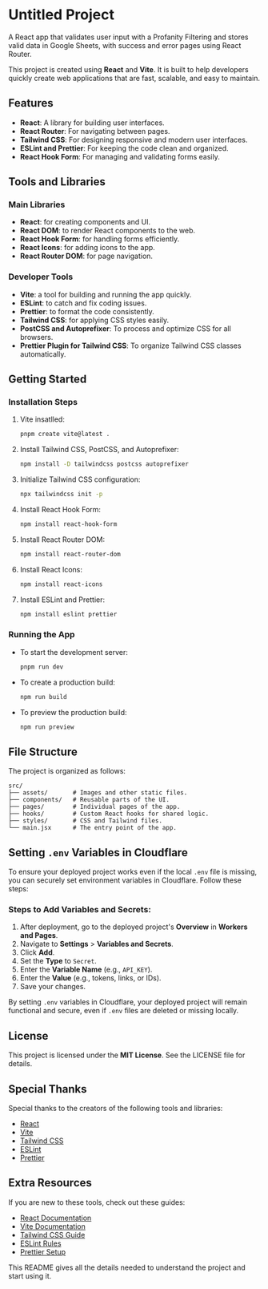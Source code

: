 # Untitled Project

A React app that validates user input with a Profanity Filtering and stores valid data in Google Sheets, with success and error pages using React Router.

This project is created using **React** and **Vite**. It is built to help developers quickly create web applications that are fast, scalable, and easy to maintain.

## Features
- **React**: A library for building user interfaces.
- **React Router**: For navigating between pages.
- **Tailwind CSS**: For designing responsive and modern user interfaces.
- **ESLint and Prettier**: For keeping the code clean and organized.
- **React Hook Form**: For managing and validating forms easily.

## Tools and Libraries

### Main Libraries
- **React**: for creating components and UI.
- **React DOM**:  to render React components to the web.
- **React Hook Form**:  for handling forms efficiently.
- **React Icons**:  for adding icons to the app.
- **React Router DOM**:  for page navigation.

### Developer Tools
- **Vite**:  a tool for building and running the app quickly.
- **ESLint**:  to catch and fix coding issues.
- **Prettier**:  to format the code consistently.
- **Tailwind CSS**: for applying CSS styles easily.
- **PostCSS and Autoprefixer**: To process and optimize CSS for all browsers.
- **Prettier Plugin for Tailwind CSS**: To organize Tailwind CSS classes automatically.

## Getting Started


### Installation Steps
1. Vite insatlled:
   ```bash
   pnpm create vite@latest .
   ```

2. Install Tailwind CSS, PostCSS, and Autoprefixer:
   ```bash
   npm install -D tailwindcss postcss autoprefixer
   ```

3. Initialize Tailwind CSS configuration:
   ```bash
   npx tailwindcss init -p
   ```
 
4. Install React Hook Form:
   ```bash
   npm install react-hook-form

   ```
5. Install React Router DOM:
   ```bash
   npm install react-router-dom
   ```
6. Install React Icons:

   ```bash
   npm install react-icons
   ```

7. Install ESLint and Prettier:
   ```bash
   npm install eslint prettier
   ```



### Running the App
- To start the development server:
  ```bash
  pnpm run dev
  ```
- To create a production build:
  ```bash
  npm run build
  ```
- To preview the production build:
  ```bash
  npm run preview
  ```


## File Structure
The project is organized as follows:
```plaintext
src/
├── assets/       # Images and other static files.
├── components/   # Reusable parts of the UI.
├── pages/        # Individual pages of the app.
├── hooks/        # Custom React hooks for shared logic.
├── styles/       # CSS and Tailwind files.
└── main.jsx      # The entry point of the app.
```

## Setting `.env` Variables in Cloudflare

To ensure your deployed project works even if the local `.env` file is missing, you can securely set environment variables in Cloudflare. Follow these steps:

### Steps to Add Variables and Secrets:
1. After deployment, go to the deployed project's **Overview** in **Workers and Pages**.
2. Navigate to **Settings** > **Variables and Secrets**.
3. Click **Add**.
4. Set the **Type** to `Secret`.
5. Enter the **Variable Name** (e.g., `API_KEY`).
6. Enter the **Value** (e.g., tokens, links, or IDs).
7. Save your changes.

By setting `.env` variables in Cloudflare, your deployed project will remain functional and secure, even if `.env` files are deleted or missing locally.


## License
This project is licensed under the **MIT License**. See the LICENSE file for details.

## Special Thanks
Special thanks to the creators of the following tools and libraries:
- [React](https://reactjs.org/)
- [Vite](https://vitejs.dev/)
- [Tailwind CSS](https://tailwindcss.com/)
- [ESLint](https://eslint.org/)
- [Prettier](https://prettier.io/)

## Extra Resources
If you are new to these tools, check out these guides:
- [React Documentation](https://reactjs.org/docs/getting-started.html)
- [Vite Documentation](https://vitejs.dev/guide/)
- [Tailwind CSS Guide](https://tailwindcss.com/docs)
- [ESLint Rules](https://eslint.org/docs/latest/)
- [Prettier Setup](https://prettier.io/docs/en/)

This README gives all the details needed to understand the project and start using it.
